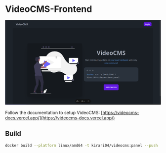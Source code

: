 # VideoCMS-Frontend

![Screenshot](image.png)

Follow the documentation to setup VideoCMS: [https://videocms-docs.vercel.app/](https://videocms-docs.vercel.app/)

## Build

```bash
docker build --platform linux/amd64 -t kirari04/videocms:panel --push .
```